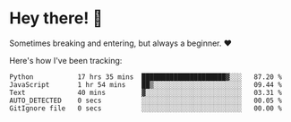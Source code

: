 # Hey there! 👋
Sometimes breaking and entering, but always a beginner. ❤️

Here's how I've been tracking:
<!--START_SECTION:waka-->

```text
Python           17 hrs 35 mins  █████████████████████▓░░░   87.20 %
JavaScript       1 hr 54 mins    ██▒░░░░░░░░░░░░░░░░░░░░░░   09.44 %
Text             40 mins         ▓░░░░░░░░░░░░░░░░░░░░░░░░   03.31 %
AUTO_DETECTED    0 secs          ░░░░░░░░░░░░░░░░░░░░░░░░░   00.05 %
GitIgnore file   0 secs          ░░░░░░░░░░░░░░░░░░░░░░░░░   00.00 %
```

<!--END_SECTION:waka-->
